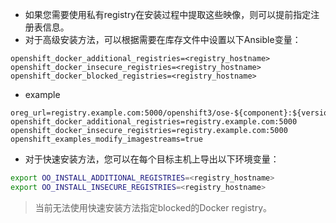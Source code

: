 


* 如果您需要使用私有registry在安装过程中提取这些映像，则可以提前指定注册表信息。
* 对于高级安装方法，可以根据需要在库存文件中设置以下Ansible变量： 
```
openshift_docker_additional_registries=<registry_hostname>
openshift_docker_insecure_registries=<registry_hostname>
openshift_docker_blocked_registries=<registry_hostname>
```
* example
```
oreg_url=registry.example.com:5000/openshift3/ose-${component}:${version}
openshift_docker_additional_registries=registry.example.com:5000
openshift_docker_insecure_registries=registry.example.com:5000
openshift_examples_modify_imagestreams=true
```

* 对于快速安装方法，您可以在每个目标主机上导出以下环境变量：
```bash
export OO_INSTALL_ADDITIONAL_REGISTRIES=<registry_hostname>
export OO_INSTALL_INSECURE_REGISTRIES=<registry_hostname>
```

> 当前无法使用快速安装方法指定blocked的Docker registry。



